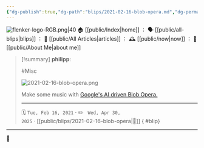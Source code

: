 ```yaml
---
{"dg-publish":true,"dg-path":"blips/2021-02-16-blob-opera.md","dg-permalink":"2021/02/16/blob-opera/","permalink":"/2021/02/16/blob-opera/","title":"philipp @ 2021-02-16","created":"2021-02-16T00:00:00","updated":"2025-04-30T22:27:37"}
---
```



<div class="transclusion internal-embed is-loaded"><div class="markdown-embed">




![flenker-logo-RGB.png|40](/img/user/attachments/flenker-logo-RGB.png)
🏠 [[public/Index\|home]]  ⋮ 🗣️ [[public/all-blips\|blips]] ⋮  📝 [[public/All Articles\|articles]]  ⋮ 🕰️ [[public/now\|now]] ⋮ 🪪 [[public/About Me\|about me]]


</div></div>


> [!summary] **philipp**:
>
> #Misc
>
> ![2021-02-16-blob-opera.png](/img/user/attachments/2021-02-16-blob-opera.png)
>
> Make some music with [Google's AI driven Blob Opera.](https://artsandculture.google.com/experiment/blob-opera/AAHWrq360NcGbw?cp=e30.)
> - - -
>
> 🗓️ <code>Tue, Feb 16, 2021</code>  · ✏️ <code> Wed, Apr 30, 2025</code>  · [[public/blips/2021-02-16-blob-opera\|🔗]]
{ #blip}


- - -

 👾
